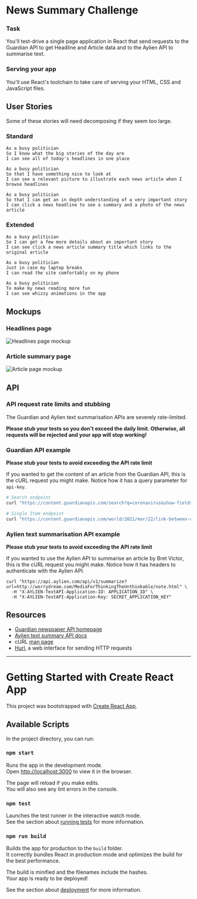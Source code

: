 # News Summary Challenge

### Task

You'll test-drive a single page application in React that send requests to the Guardian API to get Headline and Article data and to the Aylien API to summarise text. 

### Serving your app

You'll use React's toolchain to take care of serving your HTML, CSS and JavaScript files.  

## User Stories

Some of these stories will need decomposing if they seem too large.

### Standard
```
As a busy politician
So I know what the big stories of the day are
I can see all of today's headlines in one place
```

```
As a busy politician
So that I have something nice to look at
I can see a relevant picture to illustrate each news article when I browse headlines
```

```
As a busy politician
So that I can get an in depth understanding of a very important story
I can click a news headline to see a summary and a photo of the news article
```

### Extended

```
As a busy politician
So I can get a few more details about an important story
I can see click a news article summary title which links to the original article
```

```
As a busy politician
Just in case my laptop breaks
I can read the site comfortably on my phone
```

```
As a busy politician
To make my news reading more fun
I can see whizzy animations in the app
```

## Mockups

### Headlines page

![Headlines page mockup](/images/news-summary-project-headlines-page-mockup.png)

### Article summary page

![Article page mockup](/images/news-summary-project-article-page-mockup.png)

## API

### API request rate limits and stubbing

The Guardian and Aylien text summarisation APIs are severely rate-limited.

**Please stub your tests so you don't exceed the daily limit.  Otherwise, all requests will be rejected and your app will stop working!**

### Guardian API example

**Please stub your tests to avoid exceeding the API rate limit**

If you wanted to get the content of an article from the Guardian API, this is the cURL request you might make.  Notice how it has a query parameter for `api-key`.

```sh
# Search endpoint
curl "https://content.guardianapis.com/search?q=coronavirus&show-fields=body&api-key=API_KEY"
```
```sh
# Single Item endpoint
curl "https://content.guardianapis.com/world/2021/mar/22/link-between-diabetes-and-coronavirus-infections?show-fields=body&api-key=API_KEY"
```

### Aylien text summarisation API example

**Please stub your tests to avoid exceeding the API rate limit**

If you wanted to use the Aylien API to summarise an article by Bret Victor, this is the cURL request you might make.  Notice how it has headers to authenticate with the Aylien API.

```
curl "https://api.aylien.com/api/v1/summarize?url=http://worrydream.com/MediaForThinkingTheUnthinkable/note.html" \
  -H "X-AYLIEN-TextAPI-Application-ID: APPLICATION_ID" \
  -H "X-AYLIEN-TextAPI-Application-Key: SECRET_APPLICATION_KEY"
```

## Resources

* [Guardian newspaper API homepage](http://open-platform.theguardian.com/documentation/)
* [Aylien text summary API docs](http://docs.aylien.com/docs/summarize)
* cURL [man page](https://curl.haxx.se/docs/manpage.html)
* [Hurl](https://www.hurl.it/), a web interface for sending HTTP requests

---

# Getting Started with Create React App

This project was bootstrapped with [Create React App](https://github.com/facebook/create-react-app).

## Available Scripts

In the project directory, you can run:

### `npm start`

Runs the app in the development mode.\
Open [http://localhost:3000](http://localhost:3000) to view it in the browser.

The page will reload if you make edits.\
You will also see any lint errors in the console.

### `npm test`

Launches the test runner in the interactive watch mode.\
See the section about [running tests](https://facebook.github.io/create-react-app/docs/running-tests) for more information.

### `npm run build`

Builds the app for production to the `build` folder.\
It correctly bundles React in production mode and optimizes the build for the best performance.

The build is minified and the filenames include the hashes.\
Your app is ready to be deployed!

See the section about [deployment](https://facebook.github.io/create-react-app/docs/deployment) for more information.
